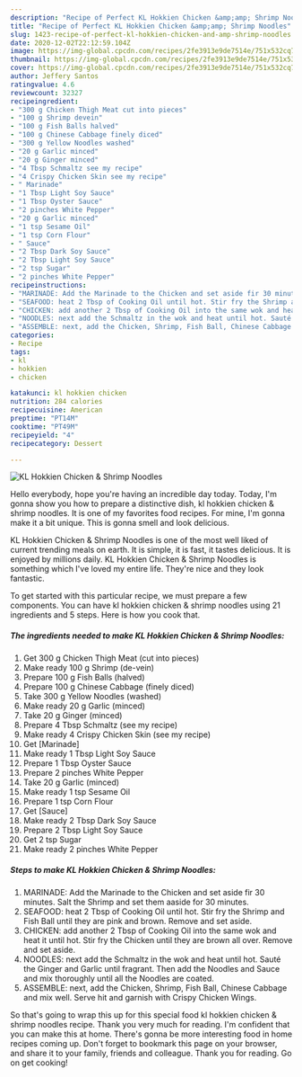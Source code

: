 ```yaml
---
description: "Recipe of Perfect KL Hokkien Chicken &amp;amp; Shrimp Noodles"
title: "Recipe of Perfect KL Hokkien Chicken &amp;amp; Shrimp Noodles"
slug: 1423-recipe-of-perfect-kl-hokkien-chicken-and-amp-shrimp-noodles
date: 2020-12-02T22:12:59.104Z
image: https://img-global.cpcdn.com/recipes/2fe3913e9de7514e/751x532cq70/kl-hokkien-chicken-shrimp-noodles-recipe-main-photo.jpg
thumbnail: https://img-global.cpcdn.com/recipes/2fe3913e9de7514e/751x532cq70/kl-hokkien-chicken-shrimp-noodles-recipe-main-photo.jpg
cover: https://img-global.cpcdn.com/recipes/2fe3913e9de7514e/751x532cq70/kl-hokkien-chicken-shrimp-noodles-recipe-main-photo.jpg
author: Jeffery Santos
ratingvalue: 4.6
reviewcount: 32327
recipeingredient:
- "300 g Chicken Thigh Meat cut into pieces"
- "100 g Shrimp devein"
- "100 g Fish Balls halved"
- "100 g Chinese Cabbage finely diced"
- "300 g Yellow Noodles washed"
- "20 g Garlic minced"
- "20 g Ginger minced"
- "4 Tbsp Schmaltz see my recipe"
- "4 Crispy Chicken Skin see my recipe"
- " Marinade"
- "1 Tbsp Light Soy Sauce"
- "1 Tbsp Oyster Sauce"
- "2 pinches White Pepper"
- "20 g Garlic minced"
- "1 tsp Sesame Oil"
- "1 tsp Corn Flour"
- " Sauce"
- "2 Tbsp Dark Soy Sauce"
- "2 Tbsp Light Soy Sauce"
- "2 tsp Sugar"
- "2 pinches White Pepper"
recipeinstructions:
- "MARINADE: Add the Marinade to the Chicken and set aside fir 30 minutes. Salt the Shrimp and set them aaside for 30 minutes."
- "SEAFOOD: heat 2 Tbsp of Cooking Oil until hot. Stir fry the Shrimp and Fish Ball until they are pink and brown. Remove and set aside."
- "CHICKEN: add another 2 Tbsp of Cooking Oil into the same wok and heat it until hot. Stir fry the Chicken until they are brown all over. Remove and set aside."
- "NOODLES: next add the Schmaltz in the wok and heat until hot. Sauté the Ginger and Garlic until fragrant. Then add the Noodles and Sauce and mix thoroughly until all the Noodles are coated."
- "ASSEMBLE: next, add the Chicken, Shrimp, Fish Ball, Chinese Cabbage and mix well. Serve hit and garnish with Crispy Chicken Wings."
categories:
- Recipe
tags:
- kl
- hokkien
- chicken

katakunci: kl hokkien chicken 
nutrition: 284 calories
recipecuisine: American
preptime: "PT14M"
cooktime: "PT49M"
recipeyield: "4"
recipecategory: Dessert

---
```



![KL Hokkien Chicken &amp; Shrimp Noodles](https://img-global.cpcdn.com/recipes/2fe3913e9de7514e/751x532cq70/kl-hokkien-chicken-shrimp-noodles-recipe-main-photo.jpg)

Hello everybody, hope you're having an incredible day today. Today, I'm gonna show you how to prepare a distinctive dish, kl hokkien chicken &amp; shrimp noodles. It is one of my favorites food recipes. For mine, I'm gonna make it a bit unique. This is gonna smell and look delicious.



KL Hokkien Chicken &amp; Shrimp Noodles is one of the most well liked of current trending meals on earth. It is simple, it is fast, it tastes delicious. It is enjoyed by millions daily. KL Hokkien Chicken &amp; Shrimp Noodles is something which I've loved my entire life. They're nice and they look fantastic.


To get started with this particular recipe, we must prepare a few components. You can have kl hokkien chicken &amp; shrimp noodles using 21 ingredients and 5 steps. Here is how you cook that.

<!--inarticleads1-->

##### The ingredients needed to make KL Hokkien Chicken &amp; Shrimp Noodles:

1. Get 300 g Chicken Thigh Meat (cut into pieces)
1. Make ready 100 g Shrimp (de-vein)
1. Prepare 100 g Fish Balls (halved)
1. Prepare 100 g Chinese Cabbage (finely diced)
1. Take 300 g Yellow Noodles (washed)
1. Make ready 20 g Garlic (minced)
1. Take 20 g Ginger (minced)
1. Prepare 4 Tbsp Schmaltz (see my recipe)
1. Make ready 4 Crispy Chicken Skin (see my recipe)
1. Get  [Marinade]
1. Make ready 1 Tbsp Light Soy Sauce
1. Prepare 1 Tbsp Oyster Sauce
1. Prepare 2 pinches White Pepper
1. Take 20 g Garlic (minced)
1. Make ready 1 tsp Sesame Oil
1. Prepare 1 tsp Corn Flour
1. Get  [Sauce]
1. Make ready 2 Tbsp Dark Soy Sauce
1. Prepare 2 Tbsp Light Soy Sauce
1. Get 2 tsp Sugar
1. Make ready 2 pinches White Pepper




<!--inarticleads2-->

##### Steps to make KL Hokkien Chicken &amp; Shrimp Noodles:

1. MARINADE: Add the Marinade to the Chicken and set aside fir 30 minutes. Salt the Shrimp and set them aaside for 30 minutes.
1. SEAFOOD: heat 2 Tbsp of Cooking Oil until hot. Stir fry the Shrimp and Fish Ball until they are pink and brown. Remove and set aside.
1. CHICKEN: add another 2 Tbsp of Cooking Oil into the same wok and heat it until hot. Stir fry the Chicken until they are brown all over. Remove and set aside.
1. NOODLES: next add the Schmaltz in the wok and heat until hot. Sauté the Ginger and Garlic until fragrant. Then add the Noodles and Sauce and mix thoroughly until all the Noodles are coated.
1. ASSEMBLE: next, add the Chicken, Shrimp, Fish Ball, Chinese Cabbage and mix well. Serve hit and garnish with Crispy Chicken Wings.




So that's going to wrap this up for this special food kl hokkien chicken &amp; shrimp noodles recipe. Thank you very much for reading. I'm confident that you can make this at home. There's gonna be more interesting food in home recipes coming up. Don't forget to bookmark this page on your browser, and share it to your family, friends and colleague. Thank you for reading. Go on get cooking!

